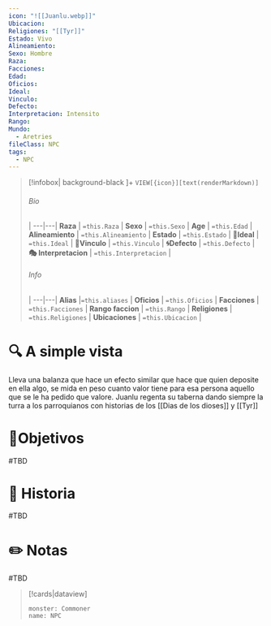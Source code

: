 ```yaml
---
icon: "![[Juanlu.webp]]"
Ubicacion: 
Religiones: "[[Tyr]]"
Estado: Vivo
Alineamiento: 
Sexo: Hombre
Raza: 
Facciones: 
Edad: 
Oficios: 
Ideal: 
Vinculo: 
Defecto: 
Interpretacion: Intensito
Rango: 
Mundo:
  - Aretries
fileClass: NPC
tags:
  - NPC
---
```



> [!infobox| background-black ]+
`VIEW[{icon}][text(renderMarkdown)]`
> ###### Bio
>  |
> ---|---|
> **Raza** | `=this.Raza` |
> **Sexo** | `=this.Sexo` |
> **Age** | `=this.Edad` |
> **Alineamiento** | `=this.Alineamiento` |
> **Estado** | `=this.Estado` |
>  **💭Ideal** | `=this.Ideal` |
>  **🔗Vinculo** | `=this.Vinculo` |
>  **🌀Defecto** | `=this.Defecto` |
>  **🎭 Interpretacion** | `=this.Interpretacion` |
> ###### Info
>  |
> ---|---|
> **Alias** |`=this.aliases` |
> **Oficios** | `=this.Oficios` |
> **Facciones** | `=this.Facciones` |
> **Rango faccion** |  `=this.Rango` |
> **Religiones** | `=this.Religiones` |
> **Ubicaciones** | `=this.Ubicacion` |

# 🔍 A simple vista

Lleva una balanza que hace un efecto similar que hace que quien deposite en ella algo, se mida en peso cuanto valor tiene para esa persona aquello que se le ha pedido que valore. Juanlu regenta su taberna dando siempre la turra a los parroquianos con historias de los [[Dias de los dioses]] y [[Tyr]]

# 🎯Objetivos

#TBD

# 📜 Historia

#TBD
# ✏️ Notas

#TBD

> [!cards|dataview] 
> ```statblock
>monster: Commoner
>name: NPC
> ```